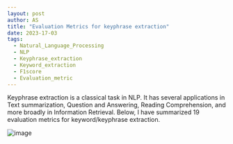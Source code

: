 ```yaml
---
layout: post
author: AS
title: "Evaluation Metrics for keyphrase extraction"
date: 2023-17-03
tags: 
  - Natural_Language_Processing
  - NLP
  - Keyphrase_extraction
  - Keyword_extraction
  - F1score
  - Evaluation_metric
---
```

  
Keyphrase extraction is a classical task in NLP. It has several applications in Text summarization, Question and Answering, Reading Comprehension, and more broadly in Information Retrieval. Below, I have summarized 19 evaluation metrics for keyword/keyphrase extraction.

![image](https://user-images.githubusercontent.com/5492826/225879319-7d97e30e-23cc-445c-aad7-74b9257305ec.png)






